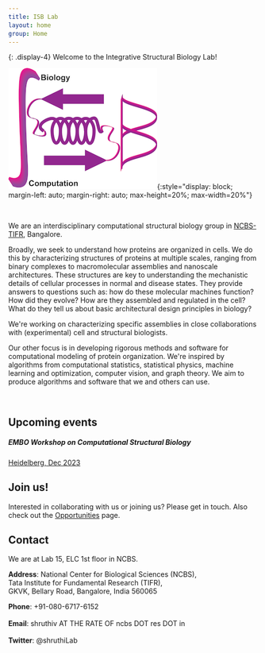 ```yaml
---
title: ISB Lab
layout: home
group: Home
---
```


{: .display-4}
Welcome to the Integrative Structural Biology Lab!

![ISB lab logo](static/img/logos/isblabLogo.png){:style="display: block; margin-left: auto; margin-right: auto; max-height=20%; max-width=20%"}

<br>

We are an interdisciplinary computational structural biology group in [NCBS-TIFR](https://www.ncbs.res.in/), Bangalore.

<p class="text-justify">
Broadly, we seek to understand how proteins are organized in cells. We do this by characterizing structures of proteins at multiple scales, ranging from binary complexes to macromolecular assemblies and nanoscale architectures. These structures are key to understanding the mechanistic details of cellular processes in normal and disease states. They provide answers to questions such as: how do these molecular machines function? How did they evolve? How are they assembled and regulated in the cell? What do they tell us about basic architectural design principles in biology?
</p>

<p class="text-justify">
We're working on characterizing specific assemblies in close collaborations with (experimental) cell and structural biologists. 
</p>

<p class="text-justify">
Our other focus is in developing rigorous methods and software for computational modeling of protein organization. We're inspired by algorithms from computational statistics, statistical physics, machine learning and optimization, computer vision, and graph theory. We aim to produce algorithms and software that we and others can use.
</p> 


<br>

## Upcoming events 
<h5>EMBO Workshop on Computational Structural Biology</h5>
<a href = "https://www.embl.org/about/info/course-and-conference-office/events/csb23-01/ "> Heidelberg, Dec 2023 </a>

<br>

## Join us!
Interested in collaborating with us or joining us? Please get in touch. Also check out the [Opportunities](/Opportunities) page.
<br>
## Contact

We are at Lab 15, ELC 1st floor in NCBS.

**Address**: National Center for Biological Sciences (NCBS),<br>
Tata Institute for Fundamental Research (TIFR),<br>
GKVK, Bellary Road, Bangalore, India 560065 <br>

**Phone**: +91-080-6717-6152 <br><br>
**Email**: shruthiv AT THE RATE OF ncbs DOT res DOT in <br><br>
**Twitter**: @shruthiLab <br><br>
